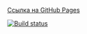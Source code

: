 [Ссылка на GitHub Pages](https://sergeygurylev-netology-projects.github.io/ahs-10-media/)

[![Build status](https://ci.appveyor.com/api/projects/status/7a4es0a1a45hkp70?svg=true)](https://ci.appveyor.com/project/SergeyGurylev/ahs-10-media)
